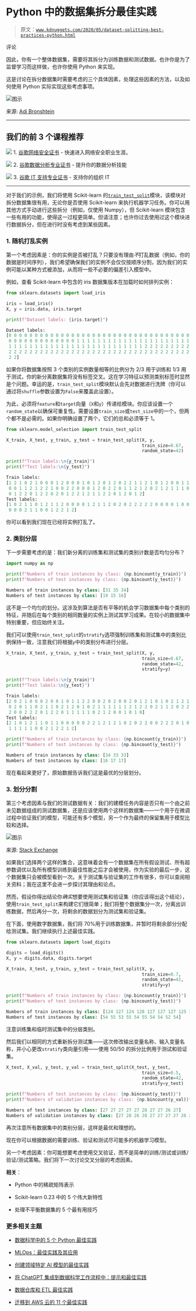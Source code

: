 # Python 中的数据集拆分最佳实践

> 原文：[`www.kdnuggets.com/2020/05/dataset-splitting-best-practices-python.html`](https://www.kdnuggets.com/2020/05/dataset-splitting-best-practices-python.html)

评论

因此，你有一个整体数据集，需要将其拆分为训练数据和测试数据。也许你是为了监督学习而这样做，也许你使用 Python 来实现。

这是讨论在拆分数据集时需要考虑的三个具体因素，处理这些因素的方法，以及如何使用 Python 实际实现这些考虑事项。

![图示](img/922becb2b4f738b82d06e86e5aed0c65.png)

来源: [Adi Bronshtein](https://towardsdatascience.com/train-test-split-and-cross-validation-in-python-80b61beca4b6)

* * *

## 我们的前 3 个课程推荐

![](img/0244c01ba9267c002ef39d4907e0b8fb.png) 1\. [谷歌网络安全证书](https://www.kdnuggets.com/google-cybersecurity) - 快速进入网络安全职业生涯。

![](img/e225c49c3c91745821c8c0368bf04711.png) 2\. [谷歌数据分析专业证书](https://www.kdnuggets.com/google-data-analytics) - 提升你的数据分析技能

![](img/0244c01ba9267c002ef39d4907e0b8fb.png) 3\. [谷歌 IT 支持专业证书](https://www.kdnuggets.com/google-itsupport) - 支持你的组织 IT

* * *

对于我们的示例，我们将使用 Scikit-learn 的[`train_test_split`](https://scikit-learn.org/stable/modules/generated/sklearn.model_selection.train_test_split.html)模块，该模块对拆分数据集很有用，无论你是否使用 Scikit-learn 来执行机器学习任务。你可以用其他方式手动进行这些拆分（例如，仅使用 Numpy），但 Scikit-learn 模块包含一些有用的功能，使得这一过程更简单。但请注意；也许你过去使用过这个模块进行数据拆分，但在进行时没有考虑到某些因素。

### 1\. 随机打乱实例

第一个考虑因素是：你的实例是否被打乱？只要没有理由*不*打乱数据（例如，你的数据是时间序列），我们希望确保我们的实例不会仅仅按顺序分割，因为我们的实例可能以某种方式被添加，从而将一些不必要的偏差引入模型中。

例如，查看 Scikit-learn 中包含的 iris 数据集版本在加载时如何排列实例：

```py
from sklearn.datasets import load_iris

iris = load_iris()
X, y = iris.data, iris.target

print(f"Dataset labels: {iris.target}")
```

```py
Dataset labels:
[0 0 0 0 0 0 0 0 0 0 0 0 0 0 0 0 0 0 0 0 0 0 0 0 0 0 0 0 0 0 0 0 0 0 0 0 0
 0 0 0 0 0 0 0 0 0 0 0 0 0 1 1 1 1 1 1 1 1 1 1 1 1 1 1 1 1 1 1 1 1 1 1 1 1
 1 1 1 1 1 1 1 1 1 1 1 1 1 1 1 1 1 1 1 1 1 1 1 1 1 1 2 2 2 2 2 2 2 2 2 2 2
 2 2 2 2 2 2 2 2 2 2 2 2 2 2 2 2 2 2 2 2 2 2 2 2 2 2 2 2 2 2 2 2 2 2 2 2 2
 2 2]
```

如果你将数据集按照 3 个类别的实例数量相等的比例分为 2/3 用于训练和 1/3 用于测试，你的新分离数据集将没有标签交叉。这在学习特征以预测类别标签时显然是个问题。幸运的是，`train_test_split`模块默认会先对数据进行洗牌（你可以通过将`shuffle`参数设置为`False`来覆盖此设置）。

为此，必须将`feature`和`target`向量（`X`和`y`）传递给模块。你应该设置一个`random_state`以确保可重复性。需要设置`train_size`或`test_size`中的一个，但两个都不是必需的。如果你明确设置了两个，它们的总和必须等于 1。

```py
from sklearn.model_selection import train_test_split

X_train, X_test, y_train, y_test = train_test_split(X, y, 
                                                    train_size=0.67, 
                                                    random_state=42)

print(f"Train labels:\n{y_train}")
print(f"Test labels:\n{y_test}")
```

```py
Train labels:
[1 2 1 0 2 1 0 0 0 1 2 0 0 0 1 0 1 2 0 1 2 0 2 2 1 1 2 1 0 1 2 0 0 1 1 0 2
 0 0 1 1 2 1 2 2 1 0 0 2 2 0 0 0 1 2 0 2 2 0 1 1 2 1 2 0 2 1 2 1 1 1 0 1 1
 0 1 2 2 0 1 2 2 0 2 0 1 2 2 1 2 1 1 2 2 0 1 2 0 1 2]
Test labels:
[1 0 2 1 1 0 1 2 1 1 2 0 0 0 0 1 2 1 1 2 0 2 0 2 2 2 2 2 0 0 0 0 1 0 0 2 1
 0 0 0 2 1 1 0 0 1 2 2 1 2]
```

你可以看到我们现在已经将实例打乱了。

### 2. 类别分层

下一步需要考虑的是：我们新分离的训练集和测试集的类别计数是否均匀分布？

```py
import numpy as np

print(f"Numbers of train instances by class: {np.bincount(y_train)}")
print(f"Numbers of test instances by class: {np.bincount(y_test)}")
```

```py
Numbers of train instances by class: [31 35 34]
Numbers of test instances by class: [19 15 16]
```

这不是一个均匀的划分。这涉及到算法是否有平等的机会学习数据集中每个类别的特征，并随后在每个类别的相同数量的实例上测试其学习成果。在较小的数据集中特别重要，但应始终关注。

我们可以使用`train_test_split`的`stratify`选项强制训练集和测试集中的类别比例保持一致，注意我们将根据`y`中的类别分布进行分层。

```py
X_train, X_test, y_train, y_test = train_test_split(X, y, 
                                                    train_size=0.67, 
                                                    random_state=42,
                                                    stratify=y)

print(f"Train labels:\n{y_train}")
print(f"Test labels:\n{y_test}")
```

```py
Train labels:
[2 0 2 1 0 0 0 2 0 0 1 0 1 1 2 2 0 0 2 0 2 0 0 2 0 1 2 1 0 1 0 2 1 2 1 0 2
 0 2 0 1 1 0 2 1 1 0 2 1 2 0 1 0 2 1 1 1 1 1 1 2 1 2 2 0 2 1 1 2 0 2 2 2 0
 2 0 0 2 2 2 0 1 2 2 0 1 1 1 1 1 0 2 1 2 0 0 1 0 1 0]
Test labels:
[2 1 0 1 2 1 1 0 1 1 0 0 0 0 0 2 2 1 2 1 2 1 0 2 0 2 2 0 0 2 2 2 0 1 0 0 2
 1 1 1 1 1 0 0 2 1 2 2 1 2]
```

```py
print(f"Numbers of train instances by class: {np.bincount(y_train)}")
print(f"Numbers of test instances by class: {np.bincount(y_test)}")
```

```py
Numbers of train instances by class: [34 33 33]
Numbers of test instances by class: [16 17 17]
```

现在看起来更好了，原始数据告诉我们这是最优的分层划分。

### 3. 划分分割

第三个考虑因素与我们的测试数据有关：我们的建模任务内容是否只有一个由之前未见数据组成的测试数据集，还是应该使用两个这样的数据集——一个用于在微调过程中验证我们的模型，可能还有多个模型，另一个作为最终的保留集用于模型比较和选择。

![图示](img/ac02dfdbbfffb5b5dc458a3431a91328.png)

来源: [Stack Exchange](https://datascience.stackexchange.com/questions/61467/clarification-on-train-test-and-val-and-how-to-use-implement-it)

如果我们选择两个这样的集合，这意味着会有一个数据集在所有假设测试、所有超参数调优以及所有模型训练到最佳性能之后才会被使用，作为实验的最后一步，这个数据集只会被模型看到一次。关于测试集与验证集的工作有很多，你可以查阅相关资料；我在这里不会进一步探讨其理由和论点。

然而，假设你得出结论你*确实*想要使用测试集和验证集（你应该得出这个结论），使用`train_test_split`来构建它们很简单；我们将整个数据集分一次，分离出训练数据，然后再分一次，将剩余的数据划分为测试集和验证集。

在下面，使用数字数据集，我们将 70%用于训练数据集，并暂时将剩余部分分配给测试集。我们继续执行上述最佳实践。

```py
from sklearn.datasets import load_digits

digits = load_digits()
X, y = digits.data, digits.target

X_train, X_test, y_train, y_test = train_test_split(X, y, 
                                                    train_size=0.7, 
                                                    random_state=42,
                                                    stratify=y)

print(f"Numbers of train instances by class: {np.bincount(y_train)}")
print(f"Numbers of test instances by class: {np.bincount(y_test)}")

```

```py
Numbers of train instances by class: [124 127 124 128 127 127 127 125 122 126]
Numbers of test instances by class: [54 55 53 55 54 55 54 54 52 54]
```

注意训练集和临时测试集中的分层类别。

然后我们以相同的方式重新拆分测试集——这次修改输出变量名称、输入变量名称，并小心更改`stratify`类向量引用——使用 50/50 的拆分比例用于测试和验证集。

```py
X_test, X_val, y_test, y_val = train_test_split(X_test, y_test, 
                                                    train_size=0.5, 
                                                    random_state=42,
                                                    stratify=y_test)

print(f"Numbers of test instances by class: {np.bincount(y_test)}")
print(f"Numbers of validation instances by class: {np.bincount(y_val)}")

```

```py
Numbers of test instances by class: [27 27 27 27 27 28 27 27 26 27]
Numbers of validation instances by class: [27 28 26 28 27 27 27 27 26 27]
```

再次注意所有数据集中的类别分层，这样是最优和理想的。

现在你可以根据数据的需要训练、验证和测试尽可能多的机器学习模型。

另一个考虑因素：你可能想要考虑使用交叉验证，而不是简单的训练/测试或训练/验证/测试策略。我们将下一次讨论交叉分层的考虑因素。

**相关**：

+   Python 中的稀疏矩阵表示

+   Scikit-learn 0.23 中的 5 个伟大新特性

+   处理不平衡数据集的 5 个最有用技巧

### 更多相关主题

+   [数据科学中的 5 个 Python 最佳实践](https://www.kdnuggets.com/5-python-best-practices-for-data-science)

+   [MLOps：最佳实践及其应用](https://www.kdnuggets.com/2022/04/mlops-best-practices-apply.html)

+   [创建领域特定 AI 模型的最佳实践](https://www.kdnuggets.com/2022/07/best-practices-creating-domainspecific-ai-models.html)

+   [将 ChatGPT 集成到数据科学工作流程中：提示和最佳实践](https://www.kdnuggets.com/2023/05/integrating-chatgpt-data-science-workflows-tips-best-practices.html)

+   [数据仓库和 ETL 最佳实践](https://www.kdnuggets.com/2023/02/data-warehousing-etl-best-practices.html)

+   [迁移到 AWS 云的 11 个最佳实践](https://www.kdnuggets.com/2023/04/11-best-practices-cloud-data-migration-aws-cloud.html)
